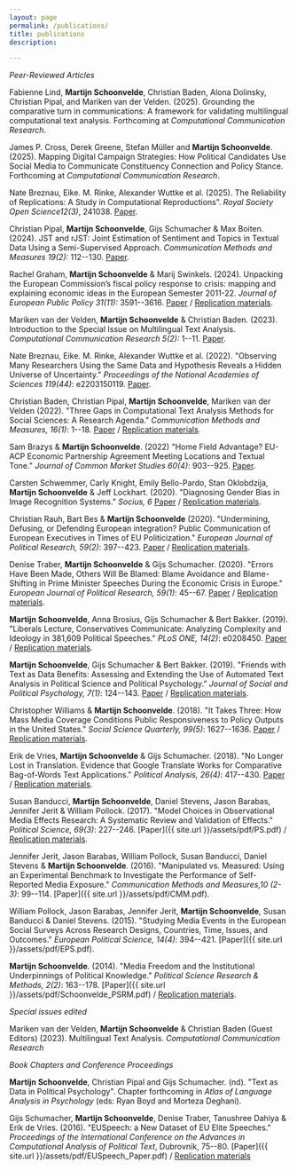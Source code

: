 ```yaml
---
layout: page
permalink: /publications/
title: publications
description:

---
```


*Peer-Reviewed Articles*

Fabienne Lind, **Martijn Schoonvelde**, Christian Baden, Alona Dolinsky, Christian Pipal, and Mariken van der Velden. (2025). Grounding the comparative turn in communications: A framework for validating multilingual computational text analysis. Forthcoming at *Computational Communication Research*.

James P. Cross, Derek Greene, Stefan Müller and **Martijn Schoonvelde**. (2025). Mapping Digital Campaign Strategies: How Political Candidates Use Social Media to Communicate Constituency Connection and Policy Stance. Forthcoming at *Computational Communication Research*.

Nate Breznau, Eike. M. Rinke, Alexander Wuttke et al. (2025). The Reliability of Replications: A Study in Computational Reproductions”. *Royal Society Open Science12(3)*, 241038. [Paper](https://royalsocietypublishing.org/doi/full/10.1098/rsos.241038).

Christian Pipal, **Martijn Schoonvelde**, Gijs Schumacher & Max Boiten. (2024). JST and rJST: Joint Estimation of Sentiment and Topics in Textual Data Using a Semi-Supervised Approach. *Communication Methods and Measures 19(2):* 112--130. [Paper](https://www.tandfonline.com/doi/pdf/10.1080/19312458.2024.2383453).

Rachel Graham, **Martijn Schoonvelde** & Marij Swinkels. (2024). Unpacking the European Commission’s fiscal policy response to crisis: mapping and explaining economic ideas in the European Semester 2011-22. *Journal of European Public Policy 31(11):* 3591--3616. [Paper](https://www.tandfonline.com/doi/pdf/10.1080/13501763.2023.2274347) / [Replication materials](https://github.com/hjmschoonvelde/commission_ideas_project).

Mariken van der Velden, **Martijn Schoonvelde** & Christian Baden. (2023). Introduction to the Special Issue on Multilingual Text Analysis. *Computational Communication Research 5(2):* 1--11. [Paper](https://journal.computationalcommunication.org/article/view/4772).

Nate Breznau, Eike. M. Rinke, Alexander Wuttke et al. (2022). "Observing Many Researchers Using the Same Data and Hypothesis Reveals a Hidden Universe of Uncertainty." *Proceedings of the National Academies of Sciences 119(44)*: e2203150119. [Paper](https://doi.org/10.1073/pnas.2203150119).

Christian Baden, Christian Pipal, **Martijn Schoonvelde**, Mariken van der Velden (2022). "Three Gaps in Computational Text Analysis Methods for Social Sciences: A Research Agenda." *Communication Methods and Measures, 16(1)*: 1--18. [Paper](https://doi.org/10.1080/19312458.2021.2015574) /  [Replication materials](https://osf.io/fg6wq/?view_only=5461431075984e3185ea11dec2e20e44).

Sam Brazys & **Martijn Schoonvelde**. (2022) "Home Field Advantage? EU-ACP Economic Partnership Agreement Meeting Locations and Textual Tone." *Journal of Common Market Studies 60(4)*: 903--925. [Paper]( https://doi.org/10.1111/jcms.13290).

Carsten Schwemmer, Carly Knight, Emily Bello-Pardo, Stan Oklobdzija, **Martijn Schoonvelde** & Jeff Lockhart. (2020). "Diagnosing Gender Bias in Image Recognition Systems." *Socius, 6* [Paper](https://journals.sagepub.com/doi/full/10.1177/2378023120967171) / [Replication materials](https://dataverse.harvard.edu/dataset.xhtml?persistentId=doi:10.7910/DVN/2CEYWV).

Christian Rauh, Bart Bes & **Martijn Schoonvelde**  (2020). "Undermining, Defusing, or Defending European integration? Public Communication of European Executives in Times of EU Politicization." *European Journal of Political Research, 59(2)*: 397--423. [Paper](https://ejpr.onlinelibrary.wiley.com/doi/full/10.1111/1475-6765.12350) / [Replication materials](https://dataverse.harvard.edu/dataset.xhtml?persistentId=doi:10.7910/DVN/NDJY0J).

Denise Traber, **Martijn Schoonvelde** & Gijs Schumacher. (2020). "Errors Have Been Made, Others Will Be Blamed: Blame Avoidance and Blame-Shifting in Prime Minister Speeches During the Economic Crisis in Europe." *European Journal of Political Research, 59(1)*: 45--67. [Paper](https://ejpr.onlinelibrary.wiley.com/doi/full/10.1111/1475-6765.12340) / [Replication materials](https://ejpr.onlinelibrary.wiley.com/doi/full/10.1111/1475-6765.12340).

**Martijn Schoonvelde**, Anna Brosius, Gijs Schumacher & Bert Bakker. (2019). "Liberals Lecture, Conservatives Communicate: Analyzing Complexity and Ideology in 381,609 Political Speeches." *PLoS ONE, 14(2)*: e0208450. [Paper](https://journals.plos.org/plosone/article?id=10.1371%2Fjournal.pone.0208450&fbclid=IwAR0CHudjaT6Pb9qNwGOazvnkQYpJWhzN8Mt3CuoB171yR_WFxZ1nHBDC5r0) / [Replication materials](https://dataverse.harvard.edu/dataset.xhtml?persistentId=doi:10.7910/DVN/S4IZ8K).

**Martijn Schoonvelde**, Gijs Schumacher & Bert Bakker. (2019). "Friends with Text as Data Benefits: Assessing and Extending the Use of Automated Text Analysis in Political Science and Political Psychology." *Journal of Social and Political Psychology, 7(1)*: 124--143. [Paper](https://jspp.psychopen.eu/article/view/964) / [Replication materials](https://dataverse.harvard.edu/dataset.xhtml?persistentId=doi:10.7910/DVN/2PNZNU).

Christopher Williams & **Martijn Schoonvelde**. (2018). "It Takes Three: How Mass Media Coverage Conditions Public Responsiveness to Policy Outputs in the United States." *Social Science Quarterly, 99(5)*: 1627--1636. [Paper](https://doi.org/10.1111/ssqu.12525) / [Replication materials](http://christopherwilliamsphd.weebly.com/data.html).

Erik de Vries, **Martijn Schoonvelde** & Gijs Schumacher. (2018). "No Longer Lost in Translation. Evidence that Google Translate Works for Comparative Bag-of-Words Text Applications." *Political Analysis, 26(4)*: 417--430. [Paper](https://www.cambridge.org/core/journals/political-analysis/article/no-longer-lost-in-translation-evidence-that-google-translate-works-for-comparative-bagofwords-text-applications/43CB03805973BB8AD567F7AE50E72CA6) / [Replication materials](https://dataverse.harvard.edu/dataset.xhtml?persistentId=doi:10.7910/DVN/VKMY6N).

Susan Banducci, **Martijn Schoonvelde**, Daniel Stevens, Jason Barabas, Jennifer Jerit & William Pollock. (2017). "Model Choices in Observational Media Effects Research: A Systematic Review and Validation of Effects." *Political Science, 69(3)*: 227--246. [Paper]({{ site.url }}/assets/pdf/PS.pdf) / [Replication materials](https://dataverse.harvard.edu/dataset.xhtml?persistentId=doi:10.7910/DVN/7FYH0T).

Jennifer Jerit, Jason Barabas, William Pollock, Susan Banducci, Daniel Stevens & **Martijn Schoonvelde**. (2016). "Manipulated vs. Measured: Using an Experimental
Benchmark to Investigate the Performance of Self-Reported Media Exposure." *Communication Methods and Measures,10 (2-3)*: 99--114. [Paper]({{ site.url }}/assets/pdf/CMM.pdf).

William Pollock, Jason Barabas, Jennifer Jerit, **Martijn Schoonvelde**, Susan Banducci & Daniel Stevens. (2015). "Studying Media Events in the European Social Surveys Across Research Designs, Countries, Time, Issues, and Outcomes." *European Political Science, 14(4)*: 394--421. [Paper]({{ site.url }}/assets/pdf/EPS.pdf). 

**Martijn Schoonvelde**. (2014). "Media Freedom and the Institutional Underpinnings of Political Knowledge." *Political Science Research & Methods, 2(2)*: 163--178. [Paper]({{ site.url }}/assets/pdf/Schoonvelde_PSRM.pdf) / [Replication materials](https://dataverse.harvard.edu/dataset.xhtml?persistentId=doi:10.7910/DVN/24122).

*Special issues edited*

Mariken van der Velden, **Martijn Schoonvelde** & Christian Baden (Guest Editors) (2023). Multilingual Text Analysis. *Computational Communication Research*

*Book Chapters and Conference Proceedings*

**Martijn Schoonvelde**, Christian Pipal and Gijs Schumacher. (nd). "Text as Data in Political Psychology". Chapter forthcoming in *Atlas of Language Analysis in Psychology* (eds: Ryan Boyd and Morteza Deghani).

Gijs Schumacher, **Martijn Schoonvelde**, Denise Traber, Tanushree Dahiya & Erik de Vries. (2016). "EUSpeech: a New Dataset of EU Elite Speeches." *Proceedings of the International Conference on the Advances in Computational Analysis of Political Text*, Dubrovnik, 75--80. [Paper]({{ site.url }}/assets/pdf/EUSpeech_Paper.pdf) / [Replication materials](https://dataverse.harvard.edu/dataverse/euspeech)
